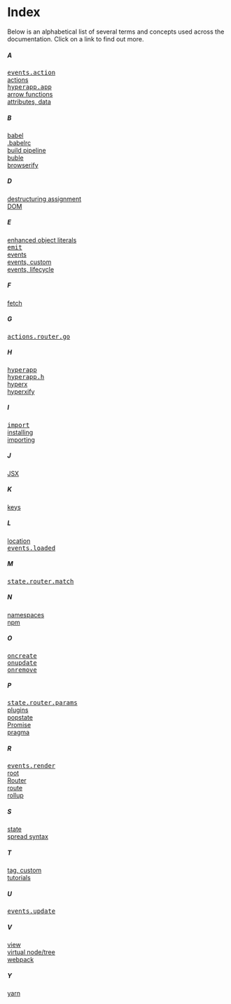 # Index

Below is an alphabetical list of several terms and concepts used across the documentation. Click on a link to find out more.

##### A
[<samp>events.action</samp>](/docs/api.md#events-action)<br>
[actions](/docs/core.md#actions)<br>
[<samp>hyperapp.app</samp>](/docs/api.md#app)<br>
[arrow functions](https://developer.mozilla.org/en/docs/Web/JavaScript/Reference/Functions/Arrow_functions)<br>
[attributes, data](/docs/virtual-nodes.md#data-attributes)<br>

##### B
[babel](https://github.com/babel/babel)<br>
[.babelrc](https://babeljs.io/docs/usage/babelrc/)<br>
[build pipeline](/docs/getting-started.md#build-pipeline)<br>
[buble](https://gitlab.com/Rich-Harris/buble)<br>
[browserify](https://github.com/substack/node-browserify)<br>

##### D
[destructuring assignment](https://developer.mozilla.org/en-US/docs/Web/JavaScript/Reference/Operators/Destructuring_assignment)<br>
[DOM](https://developer.mozilla.org/en-US/docs/Web/API/Document_Object_Model/Introduction)<br>

##### E
[enhanced object literals](https://developer.mozilla.org/en-US/docs/Web/JavaScript/Guide/Grammar_and_Types#Enhanced_Object_literals)<br>
[<samp>emit</samp>](/docs/api.md#emit)<br>
[events](/docs/core.md#events)<br>
[events, custom](/docs/core.md#custom-events)<br>
[events, lifecycle](/docs/lifecycle-events.md)<br>

##### F
[fetch](https://developer.mozilla.org/en-US/docs/Web/API/Fetch_API)<br>

##### G
[<samp>actions.router.go</samp>](/docs/routing.md#actions-go)<br>

##### H
[<samp>hyperapp</samp>](https://github.com/hyperapp/hyperapp/blob/master/src/index.js)<br>
[<samp>hyperapp.h</samp>](/docs/api.md#h)<br>
[hyperx](/docs/hyperx.md)<br>
[hyperxify](https://github.com/substack/hyperxify)<br>

##### I
[<samp>import</samp>](https://developer.mozilla.org/en-US/docs/Web/JavaScript/Reference/Statements/import)<br>
[installing](/docs/getting-started.md#installing)<br>
[importing](/docs/getting-started.md#importing)<br>

##### J
[JSX](/docs/jsx.md)<br>

##### K
[keys](/docs/virtual-nodes.md#keys)<br>

##### L
[location](https://developer.mozilla.org/en-US/docs/Web/API/Location)<br>
[<samp>events.loaded</samp>](/docs/api.md#events-loaded)<br>

##### M
<samp>[state.router.match](/docs/routing.md#state-match)</samp><br>

##### N
[namespaces](/docs/core.md#namespaces)<br>
[npm](https://www.npmjs.com/)<br>

##### O
[<samp>oncreate</samp>](/docs/lifecycle-events.md#oncreate)<br>
[<samp>onupdate</samp>](/docs/lifecycle-events.md#onupdate)<br>
[<samp>onremove</samp>](/docs/lifecycle-events.md#onremove)<br>

##### P
[<samp>state.router.params</samp>](/docs/routing.md#state-params)<br>
[plugins](/docs/core.md#plugins)<br>
[popstate](https://developer.mozilla.org/en-US/docs/Web/Events/popstate)<br>
[Promise](https://developer.mozilla.org/en-US/docs/Web/JavaScript/Reference/Global_Objects/Promise)<br>
[pragma](https://babeljs.io/docs/plugins/transform-react-jsx/#optionspragma)<br>

##### R
[<samp>events.render</samp>](/docs/api.md#events-render)<br>
[root](/docs/core.md#root)<br>
[Router](/docs/routing.md)<br>
[route](/docs/routing.md#router-route)<br>
[rollup](https://github.com/rollup/rollup)<br>

##### S
[state](/docs/core.md#view-and-state)<br>
[spread syntax](https://developer.mozilla.org/en-US/docs/Web/JavaScript/Reference/Operators/Spread_operator)<br>

##### T
[tag, custom](/docs/custom-tags.md)<br>
[tutorials](/docs/tutorials.md)<br>

##### U
[<samp>events.update</samp>](/docs/api.md#events-update)<br>

##### V
[view](/docs/core.md#view-and-state)<br>
[virtual node/tree](/docs/virtual-nodes.md)<br>
[webpack](https://github.com/webpack/webpack)<br>

##### Y
[yarn](https://github.com/yarnpkg/yarn)<br>
